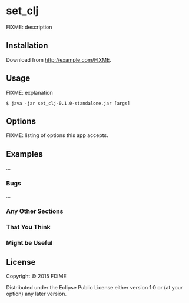 # set_clj

FIXME: description

## Installation

Download from http://example.com/FIXME.

## Usage

FIXME: explanation

    $ java -jar set_clj-0.1.0-standalone.jar [args]

## Options

FIXME: listing of options this app accepts.

## Examples

...

### Bugs

...

### Any Other Sections
### That You Think
### Might be Useful

## License

Copyright © 2015 FIXME

Distributed under the Eclipse Public License either version 1.0 or (at
your option) any later version.
